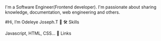 I'm a Software Engineer(Frontend developer). I'm passionate about sharing knowledge, documentation, web engineering and others.

#Hi, I’m Odeleye Joseph.T 👋
🛠 Skills

Javascript, HTML, CSS...
🔗 Links


